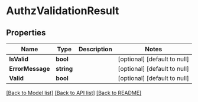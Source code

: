 # AuthzValidationResult

## Properties
Name | Type | Description | Notes
------------ | ------------- | ------------- | -------------
**IsValid** | **bool** |  | [optional] [default to null]
**ErrorMessage** | **string** |  | [optional] [default to null]
**Valid** | **bool** |  | [optional] [default to null]

[[Back to Model list]](../README.md#documentation-for-models) [[Back to API list]](../README.md#documentation-for-api-endpoints) [[Back to README]](../README.md)

